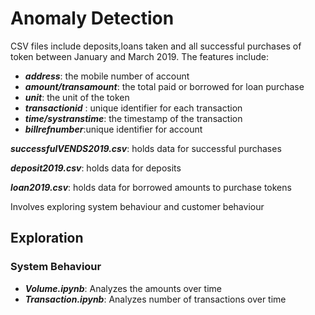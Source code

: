 # Anomaly Detection

CSV files include deposits,loans taken and all successful purchases of token between January and March 2019.
The features include:
* ***address***: the mobile number of account
* ***amount/transamount***: the total paid or borrowed for loan purchase
* ***unit***: the unit of the token
* ***transactionid*** : unique identifier for each transaction
* ***time/systranstime***: the timestamp of the transaction
* ***billrefnumber***:unique identifier for account

***successfulVENDS2019.csv***: holds data for successful purchases

***deposit2019.csv***: holds data for deposits

***loan2019.csv***: holds data for borrowed amounts to purchase tokens

Involves exploring system behaviour and customer behaviour

## Exploration

### System Behaviour

* ***Volume.ipynb***: Analyzes the amounts over time
* ***Transaction.ipynb***: Analyzes number of transactions over time

